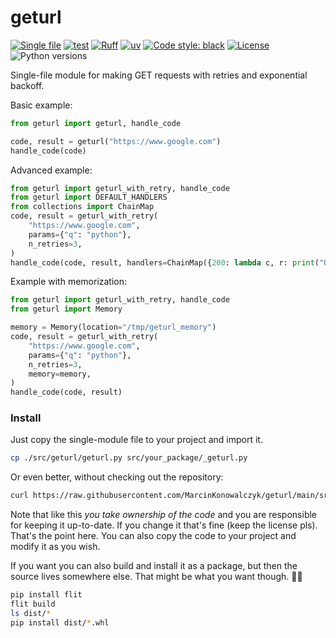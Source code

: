 # geturl

[![Single file](https://img.shields.io/badge/single%20file%20-%20purple)](https://raw.githubusercontent.com/MarcinKonowalczyk/geturl/main/src/geturl/geturl.py)
[![test](https://github.com/MarcinKonowalczyk/geturl/actions/workflows/test.yml/badge.svg)](https://github.com/MarcinKonowalczyk/geturl/actions/workflows/test.yml)
[![Ruff](https://img.shields.io/endpoint?url=https://raw.githubusercontent.com/astral-sh/ruff/main/assets/badge/v2.json)](https://github.com/astral-sh/ruff)
[![uv](https://img.shields.io/endpoint?url=https://raw.githubusercontent.com/astral-sh/uv/main/assets/badge/v0.json)](https://github.com/astral-sh/uv)
[![Code style: black](https://img.shields.io/badge/code%20style-black-000000.svg)](https://github.com/psf/black)
[![License](https://img.shields.io/badge/License-BSD_3--Clause-blue.svg)](https://opensource.org/licenses/BSD-3-Clause)
![Python versions](https://img.shields.io/badge/python-3.9%20~%203.13-blue)

Single-file module for making GET requests with retries and exponential backoff.

Basic example:

```python
from geturl import geturl, handle_code

code, result = geturl("https://www.google.com")
handle_code(code)
```

Advanced example:

```python
from geturl import geturl_with_retry, handle_code
from geturl import DEFAULT_HANDLERS
from collections import ChainMap
code, result = geturl_with_retry(
    "https://www.google.com",
    params={"q": "python"},
    n_retries=3,
)
handle_code(code, result, handlers=ChainMap({200: lambda c, r: print("OK!")}, DEFAULT_HANDLERS))
```

Example with memorization:

```python
from geturl import geturl_with_retry, handle_code
from geturl import Memory

memory = Memory(location="/tmp/geturl_memory")
code, result = geturl_with_retry(
    "https://www.google.com",
    params={"q": "python"},
    n_retries=3,
    memory=memory,
)
handle_code(code, result)
```

### Install

Just copy the single-module file to your project and import it.

```bash
cp ./src/geturl/geturl.py src/your_package/_geturl.py
```

Or even better, without checking out the repository:

```bash
curl https://raw.githubusercontent.com/MarcinKonowalczyk/geturl/main/src/geturl/geturl.py > src/your_package/_geturl.py
```

Note that like this *you take ownership of the code* and you are responsible for keeping it up-to-date. If you change it that's fine (keep the license pls). That's the point here. You can also copy the code to your project and modify it as you wish.

If you want you can also build and install it as a package, but then the source lives somewhere else. That might be what you want though. 🤷‍♀️

```bash
pip install flit
flit build
ls dist/*
pip install dist/*.whl
```
